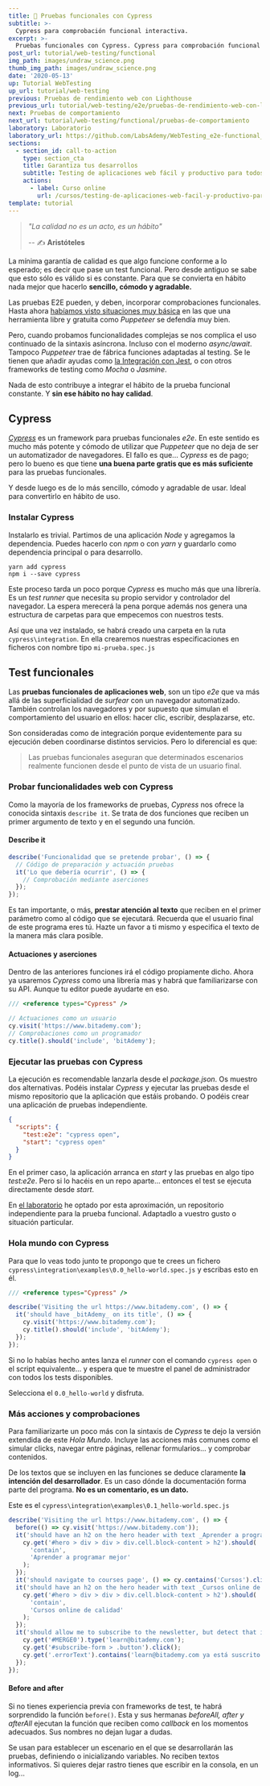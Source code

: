 ```yaml
---
title: 🌲 Pruebas funcionales con Cypress
subtitle: >-
  Cypress para comprobación funcional interactiva.
excerpt: >-
  Pruebas funcionales con Cypress. Cypress para comprobación funcional interactiva.
post_url: tutorial/web-testing/functional
img_path: images/undraw_science.png
thumb_img_path: images/undraw_science.png
date: '2020-05-13'
up: Tutorial WebTesting
up_url: tutorial/web-testing
previous: Pruebas de rendimiento web con Lighthouse
previous_url: tutorial/web-testing/e2e/pruebas-de-rendimiento-web-con-lighthouse
next: Pruebas de comportamiento
next_url: tutorial/web-testing/functional/pruebas-de-comportamiento
laboratory: Laboratorio
laboratory_url: https://github.com/LabsAdemy/WebTesting_e2e-functional_cypress_Labs
sections:
  - section_id: call-to-action
    type: section_cta
    title: Garantiza tus desarrollos
    subtitle: Testing de aplicaciones web fácil y productivo para todos.
    actions:
      - label: Curso online
        url: /cursos/testing-de-aplicaciones-web-facil-y-productivo-para-todos/
template: tutorial
---
```


> _"La calidad no es un acto, es un hábito"_
>
> -- ✍️ **Aristóteles**

La mínima garantía de calidad es que algo funcione conforme a lo esperado; es decir que pase un test funcional. Pero desde antiguo se sabe que esto sólo es válido si es constante. Para que se convierta en hábito nada mejor que hacerlo **sencillo, cómodo y agradable.**

Las pruebas E2E pueden, y deben, incorporar comprobaciones funcionales. Hasta ahora [habíamos visto situaciones muy básica](https://www.bitademy.com/tutorial/web-testing/e2e/pruebas-de-rendimiento-web-con-lighthouse) en las que una herramienta libre y gratuita como _Puppeteer_ se defendía muy bien.

Pero, cuando probamos funcionalidades complejas se nos complica el uso continuado de la sintaxis asíncrona. Incluso con el moderno _async/await_. Tampoco _Puppeteer_ trae de fábrica funciones adaptadas al testing. Se le tienen que añadir ayudas como [la Integración con Jest](https://jestjs.io/docs/en/puppeteer), o con otros frameworks de testing como _Mocha_ o _Jasmine_.

Nada de esto contribuye a integrar el hábito de la prueba funcional constante. Y **sin ese hábito no hay calidad**.

## Cypress

_[Cypress](https://www.cypress.io/)_ es un framework para pruebas funcionales _e2e_. En este sentido es mucho más potente y cómodo de utilizar que _Puppeteer_ que no deja de ser un automatizador de navegadores. El fallo es que... _Cypress_ es de pago; pero lo bueno es que tiene **una buena parte gratis que es más suficiente** para las pruebas funcionales.

Y desde luego es de lo más sencillo, cómodo y agradable de usar. Ideal para convertirlo en hábito de uso.

### Instalar Cypress

Instalarlo es trivial. Partimos de una aplicación _Node_ y agregamos la dependencia. Puedes hacerlo con _npm_ o con _yarn_ y guardarlo como dependencia principal o para desarrollo.

```terminal
yarn add cypress
npm i --save cypress
```

Este proceso tarda un poco porque _Cypress_ es mucho más que una librería. Es un _test runner_ que necesita su propio servidor y controlador del navegador. La espera merecerá la pena porque además nos genera una estructura de carpetas para que empecemos con nuestros tests.

Así que una vez instalado, se habrá creado una carpeta en la ruta `cypress\integration`. En ella crearemos nuestras especificaciones en ficheros con nombre tipo `mi-prueba.spec.js`

## Test funcionales

Las **pruebas funcionales de aplicaciones web**, son un tipo _e2e_ que va más allá de las superficialidad de _surfear_ con un navegador automatizado. También controlan los navegadores y por supuesto que simulan el comportamiento del usuario en ellos: hacer clic, escribir, desplazarse, etc.

Son consideradas como de integración porque evidentemente para su ejecución deben coordinarse distintos servicios. Pero lo diferencial es que:

> Las pruebas funcionales aseguran que determinados escenarios realmente funcionen desde el punto de vista de un usuario final.

### Probar funcionalidades web con Cypress

Como la mayoría de los frameworks de pruebas, _Cypress_ nos ofrece la conocida sintaxis `describe it`. Se trata de dos funciones que reciben un primer argumento de texto y en el segundo una función.

#### Describe it

```js
describe('Funcionalidad que se pretende probar', () => {
  // Código de preparación y actuación pruebas
  it('Lo que debería ocurrir', () => {
    // Comprobación mediante aserciones
  });
});
```

Es tan importante, o más, **prestar atención al texto** que reciben en el primer parámetro como al código que se ejecutará. Recuerda que el usuario final de este programa eres tú. Hazte un favor a ti mismo y especifica el texto de la manera más clara posible.

#### Actuaciones y aserciones

Dentro de las anteriores funciones irá el código propiamente dicho. Ahora ya usaremos _Cypress_ como una librería mas y habrá que familiarizarse con su API. Aunque tu editor puede ayudarte en eso.

```js
/// <reference types="Cypress" />

// Actuaciones como un usuario
cy.visit('https://www.bitademy.com');
// Comprobaciones como un programador
cy.title().should('include', 'bitAdemy');
```

### Ejecutar las pruebas con Cypress

La ejecución es recomendable lanzarla desde el _package.json_. Os muestro dos alternativas. Podéis instalar _Cypress_ y ejecutar las pruebas desde el mismo repositorio que la aplicación que estáis probando. O podéis crear una aplicación de pruebas independiente.

```json
{
  "scripts": {
    "test:e2e": "cypress open",
    "start": "cypress open"
  }
}
```

En el primer caso, la aplicación arranca en _start_ y las pruebas en algo tipo _test:e2e_. Pero si lo hacéis en un repo aparte... entonces el test se ejecuta directamente desde _start_.

En [el laboratorio](https://github.com/LabsAdemy/WebTesting_e2e-functional_cypress_Labs) he optado por esta aproximación, un repositorio independiente para la prueba funcional. Adaptadlo a vuestro gusto o situación particular.

### Hola mundo con Cypress

Para que lo veas todo junto te propongo que te crees un fichero `cypress\integration\examples\0.0_hello-world.spec.js` y escribas esto en él.

```js
/// <reference types="Cypress" />

describe('Visiting the url https://www.bitademy.com', () => {
  it('should have _bitAdemy_ on its title', () => {
    cy.visit('https://www.bitademy.com');
    cy.title().should('include', 'bitAdemy');
  });
});
```

Si no lo habías hecho antes lanza el _runner_ con el comando `cypress open` o el script equivalente... y espera que te muestre el panel de administrador con todos los tests disponibles.

Selecciona el `0.0_hello-world` y disfruta.

### Más acciones y comprobaciones

Para familiarizarte un poco más con la sintaxis de _Cypress_ te dejo la versión extendida de este _Hola Mundo_. Incluye las acciones más comunes como el simular clicks, navegar entre páginas, rellenar formularios... y comprobar contenidos.

De los textos que se incluyen en las funciones se deduce claramente **la intención del desarrollador**. Es un caso dónde la documentación forma parte del programa. **No es un comentario, es un dato.**

Este es el `cypress\integration\examples\0.1_hello-world.spec.js`

```js
describe('Visiting the url https://www.bitademy.com', () => {
  before(() => cy.visit('https://www.bitademy.com'));
  it('should have an h2 on the hero header with text _Aprender a programar mejor_', () => {
    cy.get('#hero > div > div > div.cell.block-content > h2').should(
      'contain',
      'Aprender a programar mejor'
    );
  });
  it('should navigate to courses page', () => cy.contains('Cursos').click());
  it('should have an h2 on the hero header with text _Cursos online de calidad_', () => {
    cy.get('#hero > div > div > div.cell.block-content > h2').should(
      'contain',
      'Cursos online de calidad'
    );
  });
  it('should allow me to subscribe to the newsletter, but detect that it is invalid', () => {
    cy.get('#MERGE0').type('learn@bitademy.com');
    cy.get('#subscribe-form > .button').click();
    cy.get('.errorText').contains('learn@bitademy.com ya está suscrito');
  });
});
```

#### Before and after

Si no tienes experiencia previa con frameworks de test, te habrá sorprendido la función `before()`. Esta y sus hermanas _beforeAll, after y afterAll_ ejecutan la función que reciben como _callback_ en los momentos adecuados. Sus nombres no dejan lugar a dudas.

Se usan para establecer un escenario en el que se desarrollarán las pruebas, definiendo o inicializando variables. No reciben textos informativos. Si quieres dejar rastro tienes que escribir en la consola, en un log...
